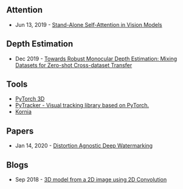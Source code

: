 ## Attention
- Jun 13, 2019 - [Stand-Alone Self-Attention in Vision Models](https://arxiv.org/abs/1906.05909)

## Depth Estimation
- Dec 2019 - [Towards Robust Monocular Depth Estimation: Mixing Datasets for Zero-shot Cross-dataset Transfer](https://arxiv.org/abs/1907.01341)

## Tools
- [PyTorch 3D](https://ai.facebook.com/blog/-introducing-pytorch3d-an-open-source-library-for-3d-deep-learning/)
- [PyTracker - Visual tracking library based on PyTorch.](https://github.com/visionml/pytracking)
- [Kornia](https://www.kaggle.com/c/deepfake-detection-challenge/discussion/128726)

## Papers
- Jan 14, 2020 - [Distortion Agnostic Deep Watermarking](https://arxiv.org/abs/2001.04580)

## Blogs
- Sep 2018 - [3D model from a 2D image using 2D Convolution](https://medium.com/vitalify-asia/create-3d-model-from-a-single-2d-image-in-pytorch-917aca00bb07)